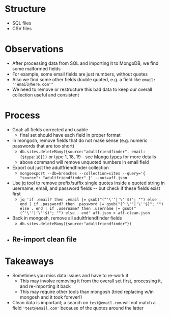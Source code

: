 # Structure
- SQL files
- CSV files


# Observations
- After processing data from SQL and importing it to MongoDB, we find some malformed fields
- For example, some email fields are just numbers, without quotes
- Also we find some other fields double quoted, e.g. a field like `email: "'email@here.com'"`
- We need to remove or restructure this bad data to keep our overall collection useful and consistent

# Process

- Goal: all fields corrected and usable
  - final set should have each field in proper format
- In mongosh, remove fields that do not make sense (e.g. numeric passwords that are too short)
	- `db.sites.deleteMany({source:"adultfriendfinder", email:{$type:16}})` or type 1, 18, 19 - see [Mongo types](https://www.mongodb.com/docs/manual/reference/operator/query/type/) for more details
	- above command will remove unquoted numbers in email field
- Export out just the adultfriendfinder collection
	- `mongoexport --db=breaches --collection=sites --query='{ "source": "adultfriendfinder" }' --out=aff.json`
- Use jq tool to remove prefix/suffix single quotes inside a quoted string in username, email, and password fields -- but check if these fields exist first
	- `jq 'if .email? then .email |= gsub("(^'\''|'\''$)"; "") else . end | if .password? then .password |= gsub("(^'\''|'\''$)"; "") else . end | if .username? then .username |= gsub("(^'\''|'\''$)"; "") else . end' aff.json > aff-clean.json`
- Back in mongosh, remove all adultfriendfinder fields
	- `db.sites.deleteMany({source:"adultfriendfinder"})`
- Re-import clean file
	- 
# Takeaways
- Sometimes you miss data issues and have to re-work it
	- This may involve removing it from the overall set first, processing it, and re-importing it back
	- This may require other tools than mongosh (tried replacing w/in mongosh and it took forever!)
- Clean data is important; a search on `test@email.com` will not match a field `'test@email.com'` because of the quotes around the latter
 
